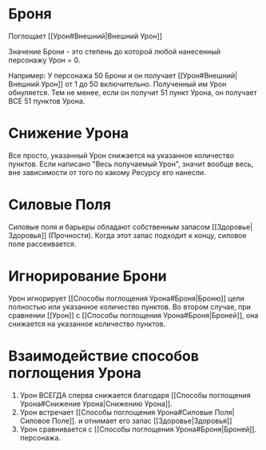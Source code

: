 # Броня

Поглощает [[Урон#Внешний|Внешний Урон]]

Значение Брони - это степень до которой любой нанесенный персонажу Урон = 0.

Например: У персонажа 50 Брони и он получает [[Урон#Внешний|Внешний Урон]] от 1 до 50 включительно. Полученный им Урон обнуляется. Тем не менее, если он получит 51 пункт Урона, он получает ВСЕ 51 пунктов Урона. 

# Снижение Урона

Все просто, указанный Урон снижается на указанное количество пунктов.
Если написано "Весь получаемый Урон", значит вообще весь, вне зависимости от того по какому Ресурсу его нанесли. 

# Силовые Поля

Силовые поля и барьеры обладают собственным запасом [[Здоровье|Здоровья]] (Прочности). Когда этот запас подходит к концу, силовое поле рассеивается. 

# Игнорирование Брони

Урон игнорирует [[Способы поглощения Урона#Броня|Броню]] цели полностью или указанное количество пунктов. Во втором случае, при сравнении [[Урон]] с [[Способы поглощения Урона#Броня|Броней]], она снижается на указанное количество пунктов.

# Взаимодействие способов поглощения Урона

1. Урон ВСЕГДА сперва снижается благодаря [[Способы поглощения Урона#Снижение Урона|Снижению Урона]].
2. Урон встречает [[Способы поглощения Урона#Силовые Поля|Силовое Поле]]. и отнимает его запас [[Здоровье|Здоровья]]
3. Урон сравнивается с [[Способы поглощения Урона#Броня|Броней]]. персонажа. 
